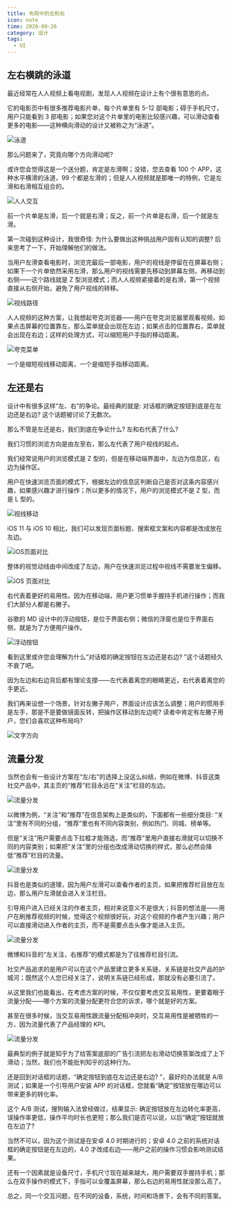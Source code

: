 ```yaml
---
title: 布局中的左和右
icon: note
time: 2020-09-26
category: 设计
tags:
  - UI
---
```


## 左右横跳的泳道

最近经常在人人视频上看电视剧，发现人人视频在设计上有个很有意思的点。

它的电影页中有很多推荐电影片单，每个片单里有 5-12 部电影；碍于手机尺寸，用户只能看到 3 部电影；如果您对这个片单里的电影比较感兴趣，可以滑动查看更多的电影——这种横向滑动的设计又被称之为“泳道”。

![泳道](./assets/left-or-right-renren.jpg)

那么问题来了，究竟向哪个方向滑动呢?

或许您会觉得这是一个送分题，肯定是左滑啊；没错，您去查看 100 个 APP，这种水平横滑的泳道，99 个都是左滑的；但是人人视频就是那唯一的特例，它是左滑和右滑相互组合的。

![人人交互](./assets/left-or-right-renren.gif)

前一个片单是左滑，后一个就是右滑；反之，前一个片单是右滑，后一个就是左滑。

第一次碰到这种设计，我很奇怪: 为什么要做出这种挑战用户固有认知的调整? 后来思考了一下，开始理解他们的做法。

当用户左滑查看电影时，浏览完最后一部电影，用户的视线是停留在在屏幕右侧；如果下一个片单依然采用左滑，那么用户的视线需要先移动到屏幕左侧，再移动到右侧——这个路线就是 Z 型浏览模式；而人人视频紧接着的是右滑，第一个视频直接从右侧开始，避免了用户视线的转移。

![视线路径](./assets/left-or-right-sight.jpg)

人人视频的这种方案，让我想起夸克浏览器——用户在夸克浏览器里观看视频，如果点击屏幕的位置靠左，那么菜单就会出现在左边；如果点击的位置靠右，菜单就会出现在右边；这样的处理方式，可以缩短用户手指的移动距离。

![夸克菜单](./assets/left-or-right-quark.gif)

一个是缩短视线移动距离，一个是缩短手指移动距离。

## 左还是右

设计中有很多这样“左、右”的争论。最经典的就是: 对话框的确定按钮到底是在左边还是右边? 这个话题被讨论了无数次。

那么不管是左还是右，我们到底在争论什么? 左和右代表了什么?

我们习惯的浏览方向是由左至右，那么左代表了用户视线的起点。

我们经常说用户的浏览模式是 Z 型的，但是在移动端界面中，左边为信息区，右边为操作区。

用户在快速浏览页面的模式下，根据左边的信息区判断自己是否对这条内容感兴趣，如果感兴趣才进行操作；所以更多的情况下，用户的浏览模式不是 Z 型，而是 L 型的。

![视线移动](./assets/left-or-right-L.jpg)

iOS 11 与 iOS 10 相比，我们可以发现页面标题、搜索框文案和内容都是改成放在左边。

![iOS页面对比](./assets/left-or-right-app-store.jpg)

整体的视觉动线由中间改成了左边，用户在快速浏览过程中视线不需要发生偏移。

![iOS 页面对比](./assets/left-or-right-app-store2.jpg)

右代表着更好的易用性。因为在移动端，用户更习惯单手握持手机进行操作；而我们大部分人都是右撇子。

谷歌的 MD 设计中的浮动按钮，是位于界面右侧；微信的浮窗也是位于界面右侧，就是为了方便用户操作。

![浮动按钮](./assets/left-or-right-float.jpg)

看到这里或许您会理解为什么“对话框的确定按钮在左边还是右边? ”这个话题经久不衰了吧。

因为左边和右边背后都有理论支撑——左代表着离您的眼睛更近，右代表着离您的手更近。

我们再来设想一个场景，针对左撇子用户，界面设计应该怎么调整；用户的惯用手是左手，那是不是要做镜面反转，把操作区移动到左边呢? 读者中肯定有左撇子用户，您们会喜欢这种布局吗?

![文字方向](./assets/left-or-right-direction.jpg)

## 流量分发

当然也会有一些设计方案在“左/右”的选择上没这么纠结，例如在微博、抖音这类社交产品中，其主页的“推荐”栏目永远在“关注”栏目的左边。

![流量分发](./assets/left-or-right-flow.jpg)

以微博为例，“关注”和“推荐”在信息架构上是类似的，下面都有一些细分类目: “关注”里有不同的分组，“推荐”里也有不同内容类别，例如热门、同城、榜单等。

但是“关注”用户需要点击下拉框才能筛选，而“推荐”里用户直接右滑就可以切换不同的内容类别；如果把“关注”里的分组也改成滑动切换的样式，那么必然会降低“推荐”栏目的流量。

![流量分发](./assets/left-or-right-flow2.jpg)

抖音也是类似的道理，因为用户左滑可以查看作者的主页，如果把推荐栏目放在左边，那么用户左滑就会进入关注栏目。

引导用户进入已经关注的作者主页，相对来说意义不是很大；抖音的想法是——用户在刷推荐视频的时候，觉得这个视频很好玩，对这个视频的作者产生兴趣；用户可以直接滑动进入作者的主页，而不是需要点击头像才能进入主页。

![流量分发](./assets/left-or-right-flow3.jpg)

微博和抖音的“左关注，右推荐”的模式都是为了往推荐栏目引流。

社交产品追求的是用户可以在这个产品里建立更多关系链，关系链是社交产品的护城河；既然这个人您已经关注了，说明关系链已经形成，那就没有必要引流了。

从这里我们也能看出，在考虑方案的时候，不仅仅要考虑交互易用性，更要着眼于流量分配——哪个方案的流量分配更符合您的诉求，哪个就是好的方案。

甚至在很多时候，当交互易用性跟流量分配相冲突时，交互易用性是被牺牲的一方，因为流量代表了产品经理的 KPI。

![流量分发](./assets/left-or-right-flow4.jpg)

最典型的例子就是知乎为了给答案底部的广告引流把左右滑动切换答案改成了上下滑动；当然，我们也不能批判知乎的这种行为。

还是回到对话框的话题，“确定按钮到底在左边还是右边? ”，最好的办法就是 A/B 测试；如果是一个引导用户安装 APP 的对话框，您就看“确定”按钮放在哪边可以带来更多的转化率。

这个 A/B 测试，搜狗输入法曾经做过，结果显示: 确定按钮放在左边转化率更高，误操作率更低，操作平均时长也更短；那么我们是否可以说，以后“确定”按钮就放在左边了?

当然不可以，因为这个测试是在安卓 4.0 时期进行的；安卓 4.0 之前的系统对话框的确定按钮是在左边的，4.0 才改成右边——用户之前的操作习惯会影响测试结果。

还有一个因素就是设备尺寸，手机尺寸现在越来越大，用户需要双手握持手机；那么在双手操作的模式下，手指可以全覆盖屏幕，那么右边的易用性就没那么高了。

总之，同一个交互问题，在不同的设备，系统，时间和场景下，会有不同的答案。
